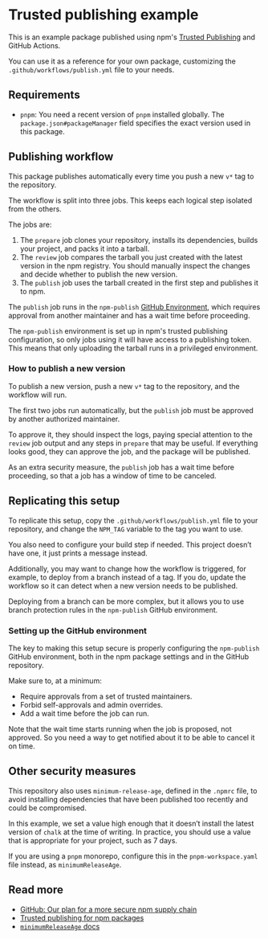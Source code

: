 # Trusted publishing example

This is an example package published using npm's [Trusted Publishing](https://docs.npmjs.com/trusted-publishers) and GitHub Actions.

You can use it as a reference for your own package, customizing the `.github/workflows/publish.yml` file to your needs.

## Requirements

- `pnpm`: You need a recent version of `pnpm` installed globally. The `package.json#packageManager` field specifies the exact version used in this package.

## Publishing workflow

This package publishes automatically every time you push a new `v*` tag to the repository.

The workflow is split into three jobs. This keeps each logical step isolated from the others.

The jobs are:

1. The `prepare` job clones your repository, installs its dependencies, builds your project, and packs it into a tarball.
2. The `review` job compares the tarball you just created with the latest version in the npm registry. You should manually inspect the changes and decide whether to publish the new version.
3. The `publish` job uses the tarball created in the first step and publishes it to npm.

The `publish` job runs in the `npm-publish` [GitHub Environment](https://docs.github.com/en/actions/how-tos/deploy/configure-and-manage-deployments/manage-environments), which requires approval from another maintainer and has a wait time before proceeding.

The `npm-publish` environment is set up in npm's trusted publishing configuration, so only jobs using it will have access to a publishing token. This means that only uploading the tarball runs in a privileged environment.

### How to publish a new version

To publish a new version, push a new `v*` tag to the repository, and the workflow will run.

The first two jobs run automatically, but the `publish` job must be approved by another authorized maintainer.

To approve it, they should inspect the logs, paying special attention to the `review` job output and any steps in `prepare` that may be useful. If everything looks good, they can approve the job, and the package will be published.

As an extra security measure, the `publish` job has a wait time before proceeding, so that a job has a window of time to be canceled.

## Replicating this setup

To replicate this setup, copy the `.github/workflows/publish.yml` file to your repository, and change the `NPM_TAG` variable to the tag you want to use.

You also need to configure your build step if needed. This project doesn’t have one, it just prints a message instead.

Additionally, you may want to change how the workflow is triggered, for example, to deploy from a branch instead of a tag. If you do, update the workflow so it can detect when a new version needs to be published.

Deploying from a branch can be more complex, but it allows you to use branch protection rules in the `npm-publish` GitHub environment.

### Setting up the GitHub environment

The key to making this setup secure is properly configuring the `npm-publish` GitHub environment, both in the npm package settings and in the GitHub repository.

Make sure to, at a minimum:

- Require approvals from a set of trusted maintainers.
- Forbid self-approvals and admin overrides.
- Add a wait time before the job can run.

Note that the wait time starts running when the job is proposed, not approved. So you need a way to get notified about it to be able to cancel it on time.

## Other security measures

This repository also uses `minimum-release-age`, defined in the `.npmrc` file, to avoid installing dependencies that have been published too recently and could be compromised.

In this example, we set a value high enough that it doesn’t install the latest version of `chalk` at the time of writing. In practice, you should use a value that is appropriate for your project, such as 7 days.

If you are using a `pnpm` monorepo, configure this in the `pnpm-workspace.yaml` file instead, as `minimumReleaseAge`.

## Read more

- [GitHub: Our plan for a more secure npm supply chain](https://github.blog/security/supply-chain-security/our-plan-for-a-more-secure-npm-supply-chain/)
- [Trusted publishing for npm packages](https://docs.npmjs.com/trusted-publishers)
- [`minimumReleaseAge` docs](https://pnpm.io/settings#minimumreleaseage)
